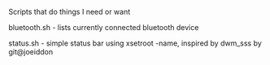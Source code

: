 Scripts that do things I need or want

bluetooth.sh - lists currently connected bluetooth device

status.sh - simple status bar using xsetroot -name, inspired 
            by dwm_sss by git@joeiddon
